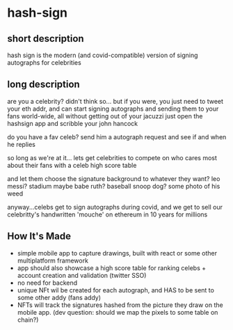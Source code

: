 # hash-sign

## short description

hash sign is the modern (and covid-compatible) version of signing autographs for celebrities

## long description

are you a celebrity? didn't think so... but if you were, you just need to tweet your eth addr, and can start signing autographs and sending them to your fans world-wide, all without getting out of your jacuzzi
just open the hashsign app and scribble your john hancock

do you have a fav celeb? send him a autograph request and see if and when he replies

so long as we're at it... lets get celebrities to compete on who cares most about their fans with a celeb high score table

and let them choose the signature background to whatever they want?
leo messi? stadium maybe
babe ruth? baseball
snoop dog? some photo of his weed


anyway...celebs get to sign autographs during covid, and we get to sell our celebritty's handwritten 'mouche' on ethereum in 10 years for millions 



##  How It's Made 
- simple mobile app to capture drawings, built with react or some other multiplatform framework
- app should also showcase a high score table for ranking celebs + account creation and validation (twitter SSO)
- no need for backend
- unique NFt wil be created for each autograph, and HAS to be sent to some other addy (fans addy)
- NFTs will track the signatures hashed from the picture they draw on the mobile app. (dev question: should we map the pixels to some table on chain?)

